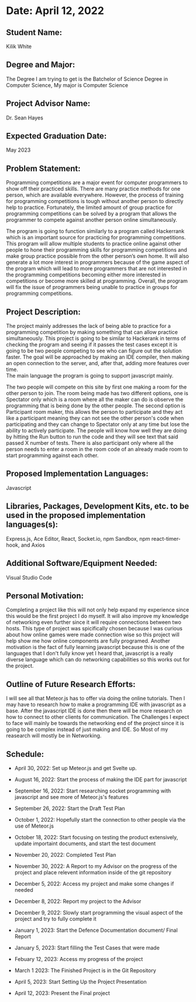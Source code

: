 Date: April 12, 2022
===================

Student Name:
-------------

Kilik White

Degree and Major:
-----------------

The Degree I am trying to get is the Batchelor of Science Degree in Computer
Science, My major is Computer Science

Project Advisor Name:
---------------------

Dr. Sean Hayes

Expected Graduation Date:
-------------------------

May 2023

Problem Statement:
------------------

Programming competitions are a major event for computer programmers to show off
their practiced skills. There are many practice methods for one person, which
are available everywhere. However, the process of training for programming
competitions is tough without another person to directly help to practice.
Fortunately, the limited amount of group practice for programming competitions
can be solved by a program that allows the programmer to compete against another
person online simultaneously.

The program is going to function similarly to a program called Hackerrank which
is an important source for practicing for programming competitions. This program
will allow multiple students to practice online against other people to hone
their programming skills for programming competitions and make group practice
possible from the other person’s own home. It will also generate a lot more
interest in programmers because of the game aspect of the program which will
lead to more programmers that are not interested in the programming competitions
becoming either more interested in competitions or become more skilled at
programming. Overall, the program will fix the issue of programmers being unable
to practice in groups for programming competitions.

Project Description:
--------------------

The project mainly addresses the lack of being able to practice for a
programming competition by making something that can allow practice
simultaneously. This project is going to be similar to Hackerank in terms of
checking the program and seeing if it passes the test cases except it is going
to be two people competing to see who can figure out the solution faster. The
goal will be approached by making an IDE compiler, then making an open
connection to the server, and, after that, adding more features over time.  
The main language the program is going to support javascript mainly.  

The two people will compete on this site by first one making a room for the other 
person to join.  The room being made has two different options, one is Spectator 
only which is a room where all the maker can do is observe the programming that 
is being done by the other people.  The second option is Participant room maker, 
this allows the person to participate and they act like a participant meaning they 
can not see the other person's code when participating and they can change to 
Spectator only at any time but lose the ability to actively participate.   The 
people will know how well they are doing by hitting the Run button to run the code 
and they will see text that said passed X number of tests.  There 
is also participant only where all the person needs to enter a room in the room code 
of an already made room to start programming against each other.

Proposed Implementation Languages:
----------------------------------

Javascript

Libraries, Packages, Development Kits, etc. to be used in the proposed implementation languages(s):
---------------------------------------------------------------------------------------------------

Express.js, Ace Editor, React, Socket.io, npm Sandbox, npm react-timer-hook, and Axios 

Additional Software/Equipment Needed:
-------------------------------------

Visual Studio Code

Personal Motivation:
--------------------

Completing a project like this will not only help expand my experience since
this would be the first project I do myself.  It will also improve my knowledge
of networking even further since it will require connections between two hosts.
This type of project was spicifically chosen because I was curious about how 
online games were made connection wise so this project will help show me 
how online components are fully programed.  Another motivation is the fact of 
fully learning javascript because this is one of the languages that I don't fully 
know yet I heard that, javascript is a really diverse language which can do 
networking capabilities so this works out for the project.  

Outline of Future Research Efforts:
-----------------------------------

I will see all that Meteor.js has to offer via doing the online tutorials. Then
I may have to research how to make a programming IDE with javascript as a base.
After the javascript IDE is done then there will be more research on how to
connect to other clients for communication.  The Challenges I expect to face will 
mainly be towards the networking end of the project since it is going to be complex 
instead of just making and IDE. So Most of my reasearch will mostly be in Networking.

Schedule:
---------

-   April 30, 2022: Set up Meteor.js and get Svelte up.

-   August 16, 2022: Start the process of making the IDE part for javascript

-   September 16, 2022: Start researching socket programming with javascript and see
    more of Meteor.js's features

-   September 26, 2022: Start the Draft Test Plan   

-   October 1, 2022: Hopefully start the connection to other people via the use
    of Meteor.js

-   October 18, 2022: Start focusing on testing the product extensively, update
    importaint documents, and start the test document

-   November 20, 2022: Completed Test Plan

-   November 30, 2022: A Report to my Advisor on the progress of the project and 
    place relevent information inside of the git repository

-   December 5, 2022: Access my project and make some changes if needed

-   December 8, 2022: Report my project to the Advisor

-   December 9, 2022: Slowly start programming the visual aspect of the project and try to fully complete it  

-   January 1, 2023: Start the Defence Documentation document/ Final Report

-   January 5, 2023: Start filling the Test Cases that were made

-   Febuary 12, 2023:  Access my progress of the project

-   March 1 2023: The Finished Project is in the Git Repository

-   April 5, 2023: Start Setting Up the Project Presentation

-   April 12, 2023: Present the Final project
